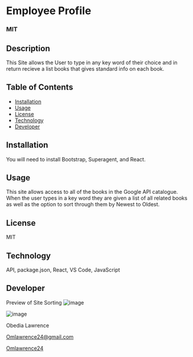 
# Employee Profile
  ### MIT
  
  ## Description
  This Site allows the User to type in any key word of their choice and in return recieve a list books that gives standard info on each book.
 
  ## Table of Contents
  
 * [Installation](#installation)
 * [Usage](#usage)
 * [License](#license)
 * [Technology](#technology)
 * [Developer](#Developer)

  ## Installation
  You will need to install Bootstrap, Superagent, and React.

  ## Usage
  This site allows access to all of the books in the Google API catalogue. When the user types in a key word they are given a list of all related
  books as well as the option to sort through them by Newest to Oldest.
  
  ## License
  MIT

  ## Technology
  API, package.json, React, VS Code, JavaScript   

  ## Developer
 
  Preview of Site 
  Sorting 
  ![image](https://user-images.githubusercontent.com/73300219/118299312-97dbb680-b4ae-11eb-86df-07f31250b520.png)
  
  ![image](https://user-images.githubusercontent.com/73300219/118299401-b3df5800-b4ae-11eb-8f75-3f54aa53b699.png)


  Obedia Lawrence
  
  Omlawrence24@gmail.com
  
  [Omlawrence24](https://github.com/Omlawrence24) 
 

 
